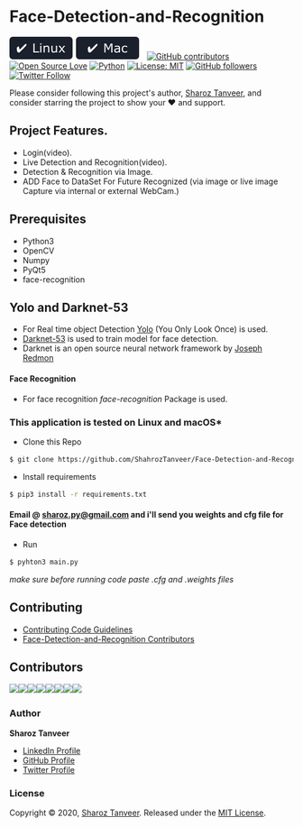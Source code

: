 # Face-Detection-and-Recognition


[![Cross-Platform Compatibility](/Badge/os-badges.svg)]()
[![GitHub contributors](https://img.shields.io/badge/contributions-welcome-brightgreen.svg?style=flat)](https://github.com/ShahrozTanveer/Face-Detection-and-Recognition/pulls)
[![Open Source Love](https://badges.frapsoft.com/os/v1/open-source.png?v=103)](https://opensource.com/users/sharoztanveer)
[![Python](https://img.shields.io/badge/Made%20with-Python-1f425f.svg)](https://www.python.org/)
[![License: MIT](https://img.shields.io/badge/License-MIT-yellow.svg)](https://github.com/ShahrozTanveer/Face-Detection-and-Recognition/blob/master/LICENSE)
[![GitHub followers](https://img.shields.io/github/followers/ShahrozTanveer.svg?style=social&label=Follow&maxAge=2592000)](https://github.com/ShahrozTanveer)
[![Twitter Follow](https://img.shields.io/twitter/follow/saadtanveer3121.svg?style=social)](https://twitter.com/saadtanveer3121)

Please consider following this project's author, [Sharoz Tanveer](https://github.com/ShahrozTanveer), and consider starring the project to show your :heart: and support.

## Project Features.
* Login(video).
* Live Detection and Recognition(video).
* Detection & Recognition via Image.
* ADD Face to DataSet For Future Recognized (via image or live image Capture via internal or external WebCam.)

## Prerequisites
* Python3
* OpenCV
* Numpy
* PyQt5
* face-recognition

## Yolo and Darknet-53
* For Real time object Detection [Yolo](https://pjreddie.com/darknet/yolo/) (You Only Look Once) is used.
* [Darknet-53](https://pjreddie.com/darknet/) is used to train model for face detection.
* Darknet is an open source neural network framework by [Joseph Redmon](https://github.com/pjreddie)

#### Face Recognition
* For face recognition *face-recognition* Package is used.

### This application is tested on  Linux and macOS*

* Clone this Repo
```bash
$ git clone https://github.com/ShahrozTanveer/Face-Detection-and-Recognition.git
```
* Install requirements
```bash
$ pip3 install -r requirements.txt
```

#### Email @ sharoz.py@gmail.com and i'll send you weights and cfg file for Face detection
* Run
```bash
$ pyhton3 main.py
```
*make sure before running code paste .cfg and .weights files*
## Contributing

* [Contributing Code Guidelines](https://github.com/ShahrozTanveer/Face-Detection-and-Recognition/blob/master/CONTRIBUTING.md)
* [Face-Detection-and-Recognition Contributors](https://github.com/ShahrozTanveer/Face-Detection-and-Recognition/graphs/contributors)

## Contributors
[![](https://sourcerer.io/fame/ShahrozTanveer/ShahrozTanveer/Face-Detection-and-Recognition/images/0)](https://sourcerer.io/fame/ShahrozTanveer/ShahrozTanveer/Face-Detection-and-Recognition/links/0)[![](https://sourcerer.io/fame/ShahrozTanveer/ShahrozTanveer/Face-Detection-and-Recognition/images/1)](https://sourcerer.io/fame/ShahrozTanveer/ShahrozTanveer/Face-Detection-and-Recognition/links/1)[![](https://sourcerer.io/fame/ShahrozTanveer/ShahrozTanveer/Face-Detection-and-Recognition/images/2)](https://sourcerer.io/fame/ShahrozTanveer/ShahrozTanveer/Face-Detection-and-Recognition/links/2)[![](https://sourcerer.io/fame/ShahrozTanveer/ShahrozTanveer/Face-Detection-and-Recognition/images/3)](https://sourcerer.io/fame/ShahrozTanveer/ShahrozTanveer/Face-Detection-and-Recognition/links/3)[![](https://sourcerer.io/fame/ShahrozTanveer/ShahrozTanveer/Face-Detection-and-Recognition/images/4)](https://sourcerer.io/fame/ShahrozTanveer/ShahrozTanveer/Face-Detection-and-Recognition/links/4)[![](https://sourcerer.io/fame/ShahrozTanveer/ShahrozTanveer/Face-Detection-and-Recognition/images/5)](https://sourcerer.io/fame/ShahrozTanveer/ShahrozTanveer/Face-Detection-and-Recognition/links/5)[![](https://sourcerer.io/fame/ShahrozTanveer/ShahrozTanveer/Face-Detection-and-Recognition/images/6)](https://sourcerer.io/fame/ShahrozTanveer/ShahrozTanveer/Face-Detection-and-Recognition/links/6)[![](https://sourcerer.io/fame/ShahrozTanveer/ShahrozTanveer/Face-Detection-and-Recognition/images/7)](https://sourcerer.io/fame/ShahrozTanveer/ShahrozTanveer/Face-Detection-and-Recognition/links/7)

### Author

**Sharoz Tanveer**

* [LinkedIn Profile](https://www.linkedin.com/in/sharoztanveer/)
* [GitHub Profile](https://github.com/ShahrozTanveer)
* [Twitter Profile](https://twitter.com/saadtanveer3121)

### License

Copyright © 2020, [Sharoz Tanveer](https://github.com/ShahrozTanveer).
Released under the [MIT License](LICENSE).






